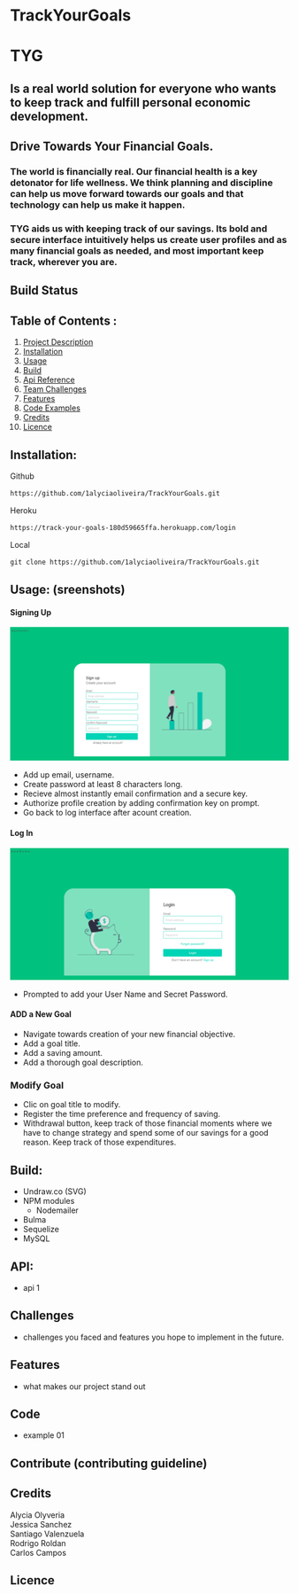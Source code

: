 
# **TrackYourGoals**

# TYG 
## Is a real world solution for everyone who wants to keep track and fulfill personal economic development. 

## **Drive Towards Your Financial Goals.** 

### <p> The world is financially real. Our financial health is a key detonator for life wellness. We think planning and discipline can help us move forward towards our goals and that technology can help us make it happen.
### <p>**TYG** aids us with keeping track of our savings. Its bold and secure interface intuitively helps us create user profiles and as many financial goals as needed, and most important keep track, wherever you are. 
## Build Status
## Table of Contents : 
1. [Project Description](#tyg) 
2. [Installation](#installation)
3. [Usage](#usage)
4. [Build](#build)
5. [Api Reference](#api)
6. [Team Challenges](#challenges)
7. [Features](#features)
8. [Code Examples](#code)
9. [Credits](#credits)
10. [Licence](#licence)
## Installation:
Github  
```md 
https://github.com/1alyciaoliveira/TrackYourGoals.git
```

Heroku  
``` md 
https://track-your-goals-180d59665ffa.herokuapp.com/login
```  
Local  
``` md 
git clone https://github.com/1alyciaoliveira/TrackYourGoals.git
```

## Usage: (sreenshots)
#### Signing Up
![Signing_Up](./assets/images/signIn.png "Signing Up")
- Add up email, username.
- Create password at least 8 characters long.
- Recieve almost instantly email confirmation and a secure key. 
- Authorize profile creation by adding confirmation key on prompt.
- Go back to log interface after acount creation.

#### Log In
![Log_In](./assets/images/logIn.png "Loging In")
- Prompted to add your User Name and Secret Password. 

#### ADD a New Goal
- Navigate towards creation of your new financial objective. 
- Add a goal title.  
- Add a saving amount. 
- Add a thorough goal description. 

### Modify Goal
- Clic on goal title to modify.
- Register the time preference and frequency of saving.
- Withdrawal button, keep track of those financial moments where we have to change strategy and spend some of our savings for a good reason. Keep track of those expenditures.   

## Build:
- Undraw.co (SVG)
- NPM modules
  - Nodemailer 
 - Bulma 
 - Sequelize 
 - MySQL

## API:
- api 1

## Challenges 
- challenges you faced and features you hope to implement in the future. 

## Features 
 - what makes our project stand out

## Code
- example 01

## Contribute (contributing guideline)
## Credits 
Alycia Olyveria  
Jessica Sanchez  
Santiago Valenzuela  
Rodrigo Roldan   
Carlos Campos   
## Licence 